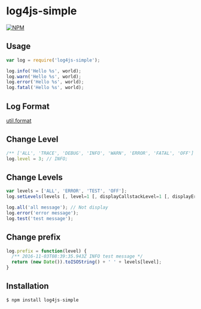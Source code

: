 # log4js-simple

[![NPM](https://nodei.co/npm/log4js-simple.png?downloads=true)](https://nodei.co/npm/log4js-simple/)

## Usage 
```js
var log = require('log4js-simple');

log.info('Hello %s', world);
log.warn('Hello %s', world);
log.error('Hello %s', world);
log.fatal('Hello %s', world);
```

## Log Format
[util.format](https://nodejs.org/api/util.html#util_util_format_format_args)

## Change Level
```js
/** ['ALL', 'TRACE', 'DEBUG', 'INFO', 'WARN', 'ERROR', 'FATAL', 'OFF'] */
log.level = 3; // INFO;
```

## Change Levels
```js
var levels = ['ALL', 'ERROR', 'TEST', 'OFF'];
log.setLevels(levels [, level=1 [, displayCallstackLevel=1 [, displayErrorLevel=1]);

log.all('all message'); // Not display
log.error('error message');
log.test('test message');
```

## Change prefix
```js
log.prefix = function(level) {
  /** 2016-11-03T08:39:35.943Z INFO test message */
  return (new Date()).toISOString() + ' ' + levels[level];
}
```

## Installation
```js
$ npm install log4js-simple
```
